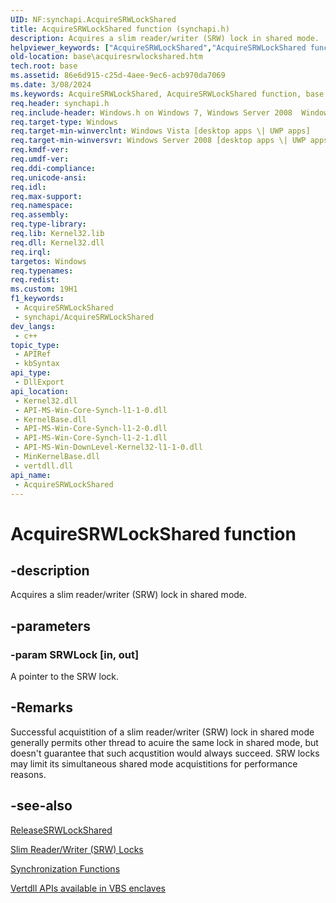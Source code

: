 ```yaml
---
UID: NF:synchapi.AcquireSRWLockShared
title: AcquireSRWLockShared function (synchapi.h)
description: Acquires a slim reader/writer (SRW) lock in shared mode.
helpviewer_keywords: ["AcquireSRWLockShared","AcquireSRWLockShared function","base.acquiresrwlockshared","synchapi/AcquireSRWLockShared","winbase/AcquireSRWLockShared"]
old-location: base\acquiresrwlockshared.htm
tech.root: base
ms.assetid: 86e6d915-c25d-4aee-9ec6-acb970da7069
ms.date: 3/08/2024
ms.keywords: AcquireSRWLockShared, AcquireSRWLockShared function, base.acquiresrwlockshared, synchapi/AcquireSRWLockShared, winbase/AcquireSRWLockShared
req.header: synchapi.h
req.include-header: Windows.h on Windows 7, Windows Server 2008  Windows Server 2008 R2
req.target-type: Windows
req.target-min-winverclnt: Windows Vista [desktop apps \| UWP apps]
req.target-min-winversvr: Windows Server 2008 [desktop apps \| UWP apps]
req.kmdf-ver: 
req.umdf-ver: 
req.ddi-compliance: 
req.unicode-ansi: 
req.idl: 
req.max-support: 
req.namespace: 
req.assembly: 
req.type-library: 
req.lib: Kernel32.lib
req.dll: Kernel32.dll
req.irql: 
targetos: Windows
req.typenames: 
req.redist: 
ms.custom: 19H1
f1_keywords:
 - AcquireSRWLockShared
 - synchapi/AcquireSRWLockShared
dev_langs:
 - c++
topic_type:
 - APIRef
 - kbSyntax
api_type:
 - DllExport
api_location:
 - Kernel32.dll
 - API-MS-Win-Core-Synch-l1-1-0.dll
 - KernelBase.dll
 - API-MS-Win-Core-Synch-l1-2-0.dll
 - API-MS-Win-Core-Synch-l1-2-1.dll
 - API-MS-Win-DownLevel-Kernel32-l1-1-0.dll
 - MinKernelBase.dll
 - vertdll.dll
api_name:
 - AcquireSRWLockShared
---
```


# AcquireSRWLockShared function

## -description

Acquires a slim reader/writer (SRW) lock in shared mode.

## -parameters

### -param SRWLock [in, out]

A pointer to the SRW lock.

## -Remarks

Successful acquistition of a slim reader/writer (SRW) lock in shared mode generally permits other thread to acuire the same lock in shared mode, but doesn't guarantee that such acqustition would always succeed. SRW locks may limit its simultaneous shared mode acquistitions for performance reasons.

## -see-also

[ReleaseSRWLockShared](nf-synchapi-releasesrwlockshared.md)

[Slim Reader/Writer (SRW) Locks](/windows/win32/Sync/slim-reader-writer--srw--locks)

[Synchronization Functions](/windows/win32/Sync/synchronization-functions)

[Vertdll APIs available in VBS enclaves](/windows/win32/trusted-execution/enclaves-available-in-vertdll)

